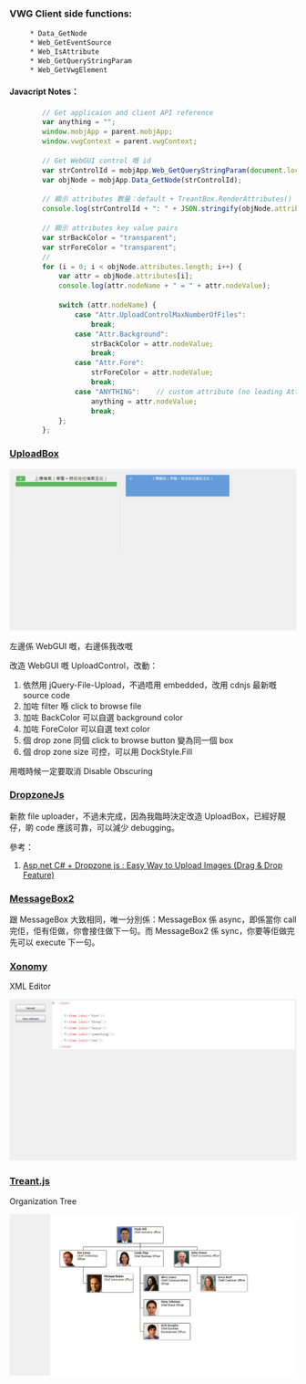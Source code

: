 ﻿###         VWG Client side functions:
         * Data_GetNode
         * Web_GetEventSource
         * Web_IsAttribute
         * Web_GetQueryStringParam
         * Web_GetVwgElement

#### Javacript Notes：
```javascript
        // Get applicaion and client API reference
        var anything = "";
        window.mobjApp = parent.mobjApp;
        window.vwgContext = parent.vwgContext;

        // Get WebGUI control 嘅 id
        var strControlId = mobjApp.Web_GetQueryStringParam(document.location.href, "id");
        var objNode = mobjApp.Data_GetNode(strControlId);

        // 顯示 attributes 數量：default + TreantBox.RenderAttributes()
        console.log(strControlId + ": " + JSON.stringify(objNode.attributes));

        // 顯示 attributes key value pairs
        var strBackColor = "transparent";
        var strForeColor = "transparent";
        //
        for (i = 0; i < objNode.attributes.length; i++) {
            var attr = objNode.attributes[i];
            console.log(attr.nodeName + " = " + attr.nodeValue);

            switch (attr.nodeName) {
                case "Attr.UploadControlMaxNumberOfFiles":
                    break;
                case "Attr.Background":
                    strBackColor = attr.nodeValue;
                    break;
                case "Attr.Fore":
                    strForeColor = attr.nodeValue;
                    break;
                case "ANYTHING":    // custom attribute (no leading Attr.)
                    anything = attr.nodeValue;
                    break;
            };
        };
```
### [UploadBox](https://github.com/blueimp/jQuery-File-Upload)

![Screen Cap](https://github.com/paulusyeung/VWG.Community/blob/master/assets/images/UploadBox.png)

左邊係 WebGUI 嘅，右邊係我改嘅

改造 WebGUI 嘅 UploadControl，改動：
1. 依然用 jQuery-File-Upload，不過唔用 embedded，改用 cdnjs 最新嘅 source code
2. 加咗 filter 喺 click to browse file
3. 加咗 BackColor 可以自選 background color
4. 加咗 ForeColor 可以自選 text color
5. 個 drop zone 同個 click to browse button 變為同一個 box
6. 個 drop zone size 可控，可以用 DockStyle.Fill

用嘅時候一定要取消 Disable Obscuring

### [DropzoneJs](https://github.com/enyo/dropzone)

新款 file uploader，不過未完成，因為我臨時決定改造 UploadBox，已經好靚仔，啲 code 應該可靠，可以減少 debugging。

參考：

1. [Asp.net C# + Dropzone js : Easy Way to Upload Images (Drag & Drop Feature)](https://codepedia.info/using-dropzone-js-file-image-upload-in-asp-net-webform-c/)

### [MessageBox2](#)

跟 MessageBox 大致相同，唯一分別係：MessageBox 係 async，即係當你 call 完佢，佢有佢做，你會接住做下一句。而 MessageBox2 係 sync，你要等佢做完先可以 execute 下一句。

### [Xonomy](https://github.com/michmech/xonomy)

XML Editor

![Screen Cap](https://github.com/paulusyeung/VWG.Community/blob/master/assets/images/XonomyBox.png)

### [Treant.js](https://fperucic.github.io/treant-js/)

Organization Tree

![Screen Cap](https://github.com/paulusyeung/VWG.Community/blob/master/assets/images/TreantBox.png)

